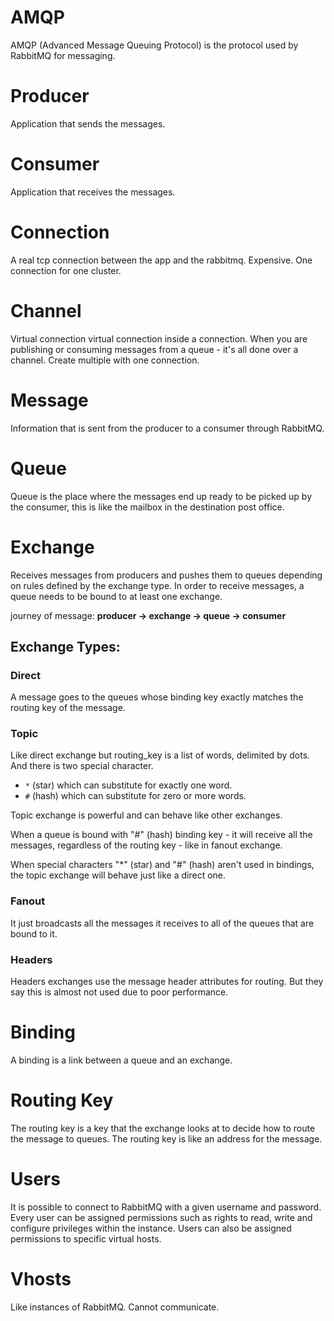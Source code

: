 # AMQP
AMQP (Advanced Message Queuing Protocol) is the protocol used by RabbitMQ for messaging.

# Producer
Application that sends the messages.

# Consumer
Application that receives the messages.

# Connection
A real tcp connection between the app and the rabbitmq. Expensive. One connection for one cluster.

# Channel
Virtual connection virtual connection inside a connection. When you are publishing or consuming messages from a queue - it's all done over a channel. Create multiple with one connection.

# Message
Information that is sent from the producer to a consumer through RabbitMQ.

# Queue
Queue is the place where the messages end up ready to be picked up by the consumer, this is like the mailbox in the destination post office.

# Exchange
Receives messages from producers and pushes them to queues depending on rules defined by the exchange type. In order to receive messages, a queue needs to be bound to at least one exchange.

journey of message: **producer -> exchange -> queue -> consumer**

## Exchange Types:
### Direct
A message goes to the queues whose binding key exactly matches the routing key of the message.

### Topic
Like direct exchange but routing_key is a list of words, delimited by dots. And there is two special character.
- `*` (star)  which can substitute for exactly one word.
- `#` (hash) which can substitute for zero or more words.

Topic exchange is powerful and can behave like other exchanges.

When a queue is bound with "#" (hash) binding key - it will receive all the messages, regardless of the routing key - like in fanout exchange.

When special characters "*" (star) and "#" (hash) aren't used in bindings, the topic exchange will behave just like a direct one.

### Fanout
  It just broadcasts all the messages it receives to all of the queues that are bound to it.

### Headers
  Headers exchanges use the message header attributes for routing. But they say this is almost not used due to poor performance.

# Binding
A binding is a link between a queue and an exchange.

# Routing Key
The routing key is a key that the exchange looks at to decide how to route the message to queues. The routing key is like an address for the message.

# Users
It is possible to connect to RabbitMQ with a given username and password. Every user can be assigned permissions such as rights to read, write and configure privileges within the instance. Users can also be assigned permissions to specific virtual hosts.

# Vhosts
Like instances of RabbitMQ. Cannot communicate. 
